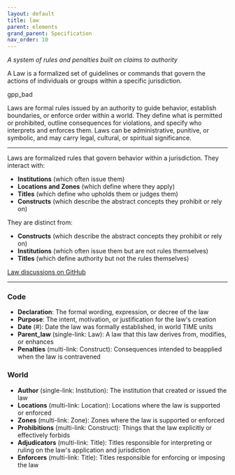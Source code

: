 ```yaml
---
layout: default
title: law
parent: elements
grand_parent: Specification
nav_order: 10
---
```


*A system of rules and penalties built on claims to authority*

A Law is a formalized set of guidelines or commands that govern the actions of individuals or groups within a specific jurisdiction.  

<span class="material-symbols-outlined">gpp_bad</span>

Laws are formal rules issued by an authority to guide behavior, establish boundaries, or enforce order within a world. They define what is permitted or prohibited, outline consequences for violations, and specify who interprets and enforces them. Laws can be administrative, punitive, or symbolic, and may carry legal, cultural, or spiritual significance. 

---

Laws are formalized rules that govern behavior within a jurisdiction. They interact with:

- **Institutions** (which often issue them)
- **Locations and Zones** (which define where they apply)
- **Titles** (which define who upholds them or judges them)
- **Constructs** (which describe the abstract concepts they prohibit or rely on)

They are distinct from:

- **Constructs** (which describe the abstract concepts they prohibit or rely on)
- **Institutions** (which often issue them but are not rules themselves)
- **Titles** (which define authority but not the rules themselves)

[Law discussions on GitHub](https://github.com/OnlyWorlds/OnlyWorlds/discussions/categories/law)

---
### Code
- **Declaration**: The formal wording, expression, or decree of the law
- **Purpose**: The intent, motivation, or justification for the law's creation
- **Date** (#): Date the law was formally established, in world TIME units
- **Parent_law** (single-link: Law): A law that this law derives from, modifies, or enhances
- **Penalties** (multi-link: Construct): Consequences intended to beapplied when the law is contravened

### World
- **Author** (single-link: Institution): The institution that created or issued the law
- **Locations** (multi-link: Location): Locations where the law is supported or enforced
- **Zones** (multi-link: Zone): Zones where the law is supported or enforced
- **Prohibitions** (multi-link: Construct): Things that the law explicitly or effectively forbids
- **Adjudicators** (multi-link: Title): Titles responsible for interpreting or ruling on the law's application and jurisdiction
- **Enforcers** (multi-link: Title): Titles responsible for enforcing or imposing the law

